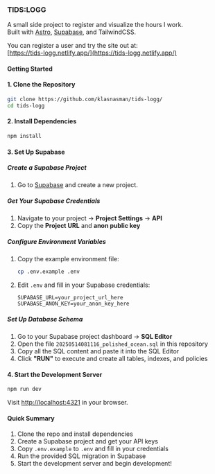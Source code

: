 ### TIDS:LOGG

A small side project to register and visualize the hours I work.  
Built with [Astro](https://astro.build), [Supabase](https://supabase.com), and TailwindCSS.

You can register a user and try the site out at:  
[https://tids-logg.netlify.app/](https://tids-logg.netlify.app/)

#### Getting Started

#### 1. Clone the Repository

```bash
git clone https://github.com/klasnasman/tids-logg/
cd tids-logg
```

#### 2. Install Dependencies

```bash
npm install
```

#### 3. Set Up Supabase

##### Create a Supabase Project

1. Go to [Supabase](https://supabase.com) and create a new project.

##### Get Your Supabase Credentials

1. Navigate to your project → **Project Settings** → **API**
2. Copy the **Project URL** and **anon public key**

##### Configure Environment Variables

1. Copy the example environment file:
   ```bash
   cp .env.example .env
   ```

2. Edit `.env` and fill in your Supabase credentials:
   ```env
   SUPABASE_URL=your_project_url_here
   SUPABASE_ANON_KEY=your_anon_key_here
   ```

##### Set Up Database Schema

1. Go to your Supabase project dashboard → **SQL Editor**
2. Open the file `20250514081116_polished_ocean.sql` in this repository
3. Copy all the SQL content and paste it into the SQL Editor
4. Click **"RUN"** to execute and create all tables, indexes, and policies

#### 4. Start the Development Server

```bash
npm run dev
```

Visit [http://localhost:4321](http://localhost:4321) in your browser.

#### Quick Summary

1. Clone the repo and install dependencies
2. Create a Supabase project and get your API keys
3. Copy `.env.example` to `.env` and fill in your credentials
4. Run the provided SQL migration in Supabase
5. Start the development server and begin development!
